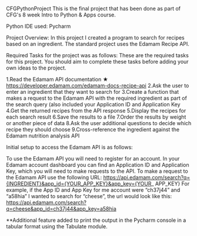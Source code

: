 CFGPythonProject
This is the final project that has been done as part of CFG's 8 week Intro to Python & Apps course.

Python IDE used: Pycharm

Project Overview: In this project I created a program to search for recipes based on an ingredient. The standard project uses the Edamam Recipe API.

Required Tasks for the project was as follows: These are the required tasks for this project. You should aim to complete these tasks before adding your own ideas to the project.

1.Read the Edamam API documentation ★ https://developer.edamam.com/edamam-docs-recipe-api
2.Ask the user to enter an ingredient that they want to search for
3.Create a function that makes a request to the Edamam API with the required ingredient as part of the search query (also included your Application ID and Application Key
4.Get the returned recipes from the API response
5.Display the recipes for each search result
6.Save the results to a file
7.Order the results by weight or another piece of data
8.Ask the user additional questions to decide which recipe they should choose
9.Cross-reference the ingredient against the Edamam nutrition analysis API

Initial setup to access the Edamam API is as follows:

To use the Edamam API you will need to register for an account. In your Edamam account dashboard you can find an Application ID and Application Key, which you will need to make requests to the API. To make a request to the Edamam API use the following URL: https://api.edamam.com/search?q={INGREDIENT}&app_id={YOUR_APP_KEY}&app_key={YOUR_ APP_KEY} For example, if the App ID and App Key for me account were “ch37j44” and “a58hia” I wanted to search for “cheese”, the url would look like this: https://api.edamam.com/search?q=cheese&app_id=ch37j44&app_key=a58hia

**Additional feature added to print the output in the Pycharm console in a tabular format using the Tabulate module.

